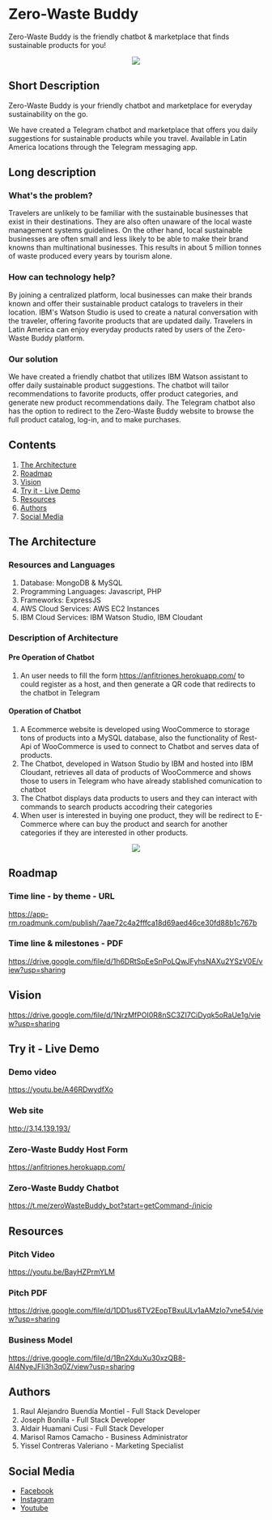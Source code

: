 # Zero-Waste Buddy
Zero-Waste Buddy is the friendly chatbot & marketplace that finds sustainable products for you!
<p align="center">
  <img width="auto" height="auto" src="http://3.14.139.193/wp-content/uploads/2021/07/logo-circular.png">
</p>

## Short Description
Zero-Waste Buddy is your friendly chatbot and marketplace for everyday sustainability on the go.

We have created a Telegram chatbot and marketplace that offers you daily suggestions for sustainable products while you travel. Available in Latin America locations through the Telegram messaging app.

## Long description

### What's the problem?
Travelers are unlikely to be familiar with the sustainable businesses that exist in their destinations. They are also often unaware of the local waste management systems guidelines. On the other hand, local sustainable businesses are often small and less likely to be able to make their brand knowns than multinational businesses. This results in about 5 million tonnes of waste produced every years by tourism alone.

### How can technology help?
By joining a centralized platform, local businesses can make their brands known and offer their sustainable product catalogs to travelers in their location. IBM's Watson Studio is used to create a natural conversation with the traveler, offering favorite products that are updated daily. Travelers in Latin America can enjoy everyday products rated by users of the Zero-Waste Buddy platform.

### Our solution
We have created a friendly chatbot that utilizes IBM Watson assistant to offer daily sustainable product suggestions. The chatbot will tailor recommendations to favorite products, offer product categories, and generate new product recommendations daily. The Telegram chatbot also has the option to redirect to the Zero-Waste Buddy website to browse the full product catalog, log-in, and to make purchases.

## Contents
1. [The Architecture](#arquitectura)
2. [Roadmap](#map)
3. [Vision](#vision)
4. [Try it - Live Demo](#try)
5. [Resources](#recursos)
6. [Authors](#autores)
7. [Social Media](#redes)

## The Architecture
<a name="arquitectura"></a>
### Resources and Languages
1. Database: MongoDB & MySQL
2. Programming Languages: Javascript, PHP
3. Frameworks: ExpressJS
4. AWS Cloud Services: AWS EC2 Instances
5. IBM Cloud Services: IBM Watson Studio, IBM Cloudant

### Description of Architecture

#### Pre Operation of Chatbot
1. An user needs to fill the form https://anfitriones.herokuapp.com/ to could register as a host, and then generate a QR code that redirects to the chatbot in Telegram
#### Operation of Chatbot
1. A Ecommerce website is developed using WooCommerce to storage tons of products into a MySQL database, also the functionality of Rest-Api of WooCommerce is used to connect to Chatbot and serves data of products.
3. The Chatbot, developed in Watson Studio by IBM and hosted into IBM Cloudant, retrieves all data of products of WooCommerce and shows those to users in Telegram who have already stablished comunication to chatbot
4. The Chatbot displays data products to users and they can interact with commands to search products accodring their categories
5. When user is interested in buying one product, they will be redirect to E-Commerce where can buy the product and search for another categories if they are interested in other products.
<p align="center">
  <img width="auto" height="auto" src="https://user-images.githubusercontent.com/32407895/127758722-65c563d4-9414-4503-9ecb-6d7fc04f1063.png">
</p>

## Roadmap
<a name="map"></a>
### Time line - by theme - URL
https://app-rm.roadmunk.com/publish/7aae72c4a2fffca18d69aed46ce30fd88b1c767b

### Time line & milestones - PDF
https://drive.google.com/file/d/1h6DRtSpEeSnPoLQwJFyhsNAXu2YSzV0E/view?usp=sharing

## Vision
<a name="vision"></a>
https://drive.google.com/file/d/1NrzMfPOI0R8nSC3ZI7CiDyqk5oRaUe1g/view?usp=sharing

## Try it - Live Demo
<a name="try"></a>
### Demo video
https://youtu.be/A46RDwydfXo

### Web site 
http://3.14.139.193/

### Zero-Waste Buddy Host Form
https://anfitriones.herokuapp.com/

### Zero-Waste Buddy Chatbot
https://t.me/zeroWasteBuddy_bot?start=getCommand-/inicio

## Resources
<a name="recursos"></a>
### Pitch Video 
https://youtu.be/BayHZPrmYLM

### Pitch PDF
https://drive.google.com/file/d/1DD1us6TV2EopTBxuULv1aAMzIo7vne54/view?usp=sharing

### Business Model 
https://drive.google.com/file/d/1Bn2XduXu30xzQB8-AI4NyeJFli3h3q0Z/view?usp=sharing

## Authors
<a name="autores"></a>
1. Raul Alejandro Buendía Montiel - Full Stack Developer
2. Joseph Bonilla - Full Stack Developer
3. Aldair Huamani Cusi - Full Stack Developer
4. Marisol Ramos Camacho - Business Administrator 
5. Yissel Contreras Valeriano - Marketing Specialist

## Social Media
<a name="redes"></a>
* [Facebook](https://www.facebook.com/zerowastebuddy/)
* [Instagram](https://www.instagram.com/zerowastebuddy/)
* [Youtube](https://www.youtube.com/channel/UCyeksk7d-x8zHBCVeim9I_A)







